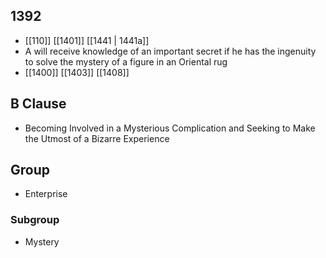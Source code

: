 ## 1392
- [[110]] [[1401]] [[1441 | 1441a]] 
- A will receive knowledge of an important secret if he has the ingenuity to solve the mystery of a figure in an Oriental rug
- [[1400]] [[1403]] [[1408]] 

## B Clause
- Becoming Involved in a Mysterious Complication and Seeking to Make the Utmost of a Bizarre Experience

## Group
- Enterprise

### Subgroup
- Mystery

